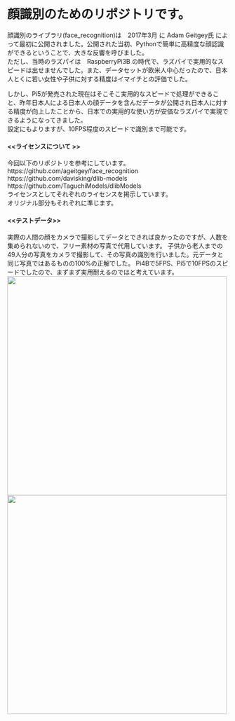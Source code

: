# 顔識別のためのリポジトリです。


顔識別のライブラリ(face_recognition)は　2017年3月 に Adam Geitgey氏 によって最初に公開されました。公開された当初、Pythonで簡単に高精度な顔認識ができるということで、大きな反響を呼びました。<br>
ただし、当時のラズパイは　RaspberryPi3B の時代で、ラズパイで実用的なスピードは出せませんでした。また、データセットが欧米人中心だったので、日本人とくに若い女性や子供に対する精度はイマイチとの評価でした。<br>

しかし、Pi5が発売された現在はそこそこ実用的なスピードで処理ができること、昨年日本人による日本人の顔データを含んだデータが公開され日本人に対する精度が向上したことから、日本での実用的な使い方が安価なラズパイで実現できるようになってきました。<br>
設定にもよりますが、10FPS程度のスピードで識別まで可能です。<br>

<h4><<ライセンスについて >></h4>
今回以下のリポジトリを参考にしています。<br>
https://github.com/ageitgey/face_recognition<br>
https://github.com/davisking/dlib-models<br>
https://github.com/TaguchiModels/dlibModels<br>
ライセンスとしてそれぞれのライセンスを掲示しています。<br>
オリジナル部分もそれぞれに準じます。<br>

<h4><<テストデータ>></h4>
実際の人間の顔をカメラで撮影してデータとできれば良かったのですが、人数を集められないので、フリー素材の写真で代用しています。
子供から老人までの49人分の写真をカメラで撮影して、その写真の識別を行いました。元データと同じ写真ではあるものの100%の正解でした。
Pi4Bで5FPS、Pi5で10FPSのスピードでしたので、まずまず実用耐えるのではと考えています。<br>
<img src="https://github.com/user-attachments/assets/43bf156e-a373-4364-bb0b-c8b3c75f9627" width="500">
  
<img src="https://github.com/user-attachments/assets/0448c8f3-1af0-45bd-ae7c-10d20c7ac119" width="500">

